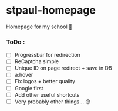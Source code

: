 # stpaul-homepage
Homepage for my school 🙂

### ToDo :
+ [ ] Progressbar for redirection
+ [ ] ReCaptcha simple
+ [ ] Unique ID on page redirect + save in DB
+ [ ] a:hover
+ [ ] Fix logos + better quality
+ [ ] Google first
+ [ ] Add other useful shortcuts
+ [ ] Very probably other things… 😪
